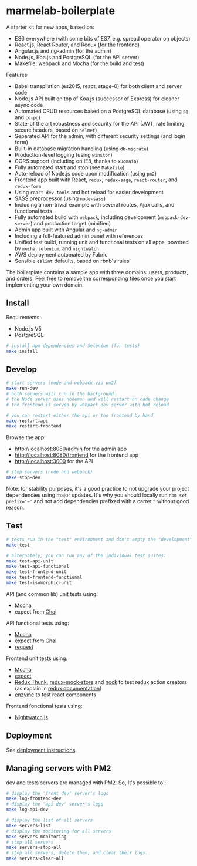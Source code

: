 # marmelab-boilerplate

A starter kit for new apps, based on:

* ES6 everywhere (with some bits of ES7, e.g. spread operator on objects)
* React.js, React Router, and Redux (for the frontend)
* Angular.js and ng-admin (for the admin)
* Node.js, Koa.js and PostgreSQL (for the API server)
* Makefile, webpack and Mocha (for the build and test)

Features:

* Babel transpilation (es2015, react, stage-0) for both client and server code
* Node.js API built on top of Koa.js (successor of Express) for cleaner async code
* Automated CRUD resources based on a PostgreSQL database (using `pg` and `co-pg`)
* State-of the art robustness and security for the API (JWT, rate limiting, secure headers, based on `helmet`)
* Separated API for the admin, with different security settings (and login form)
* Built-in database migration handling (using `db-migrate`)
* Production-level logging (using `winston`)
* CORS support (including on IE8, thanks to `xDomain`)
* Fully automated start and stop (see `Makefile`)
* Auto-reload of Node.js code upon modification (using `pm2`)
* Frontend app built with React, `redux`, `redux-saga`, `react-router`, and `redux-form`
* Using `react-dev-tools` and hot reload for easier development
* SASS preprocessor (using `node-sass`)
* Including a non-trivial example with several routes, Ajax calls, and functional tests
* Fully automated build with `webpack`, including development (`webpack-dev-server`) and production target (minified)
* Admin app built with Angular and `ng-admin`
* Including a full-featured admin panel with references
* Unified test build, running unit and functional tests on all apps, powered by `mocha`, `selenium`, and `nightwatch`
* AWS deployment automated by Fabric
* Sensible `eslint` defaults, based on rbnb's rules

The boilerplate contains a sample app with three domains: users, products, and orders. Feel free to remove the corresponding files once you start implementing your own domain.

## Install

Requirements:

* Node.js V5
* PostgreSQL

```sh
# install npm dependencies and Selenium (for tests)
make install
```

## Develop

```sh
# start servers (node and webpack via pm2)
make run-dev
# both servers will run in the background
# the Node server uses nodemon and will restart on code change
# the frontend is served by webpack dev server with hot reload

# you can restart either the api or the frontend by hand
make restart-api
make restart-frontend
```

Browse the app:

* [http://localhost:8080/admin](http://localhost:8080/admin) for the admin app
* [http://localhost:8080/frontend](http://localhost:8080/frontend) for the frontend app
* [http://localhost:3000](http://localhost:3000) for the API

```sh
# stop servers (node and webpack)
make stop-dev
```

Note: for stability purposes, it's a good practice to not upgrade your project dependencies using major updates.
It's why you should locally run `npm set prefix='~'` and not add dependencies prefixed with a carret `^` without good reason.

## Test

```sh
# tests run in the "test" environment and don't empty the "development" database
make test

# alternately, you can run any of the individual test suites:
make test-api-unit
make test-api-functional
make test-frontend-unit
make test-frontend-functional
make test-isomorphic-unit
```

API (and common lib) unit tests using:

* [Mocha](http://mochajs.org/)
* expect from [Chai](http://chaijs.com/guide/styles/)

API functional tests using:

* [Mocha](http://mochajs.org/)
* expect from [Chai](http://chaijs.com/guide/styles/)
* [request](https://github.com/request/request)

Frontend unit tests using:

* [Mocha](http://mochajs.org/)
* [expect](https://github.com/mjackson/expect)
* [Redux Thunk](https://github.com/gaearon/redux-thunk), [redux-mock-store](https://github.com/arnaudbenard/redux-mock-store) and [nock](https://github.com/pgte/nock)
to test redux action creators (as explain in [redux documentation](http://rackt.org/redux/docs/recipes/WritingTests.html))
* [enzyme](https://github.com/airbnb/enzyme) to test react components

Frontend fonctional tests using:

* [Nightwatch.js](http://nightwatchjs.org/)


## Deployment

See [deployment instructions](doc/DEPLOY.md).


## Managing servers with PM2

dev and tests servers are managed with PM2. So, It's possible to :

```sh
# display the 'front dev' server's logs
make log-frontend-dev
# display the 'api dev' server's logs
make log-api-dev

# display the list of all servers
make servers-list
# display the monitoring for all servers
make servers-monitoring
# stop all servers
make servers-stop-all
# stop all servers, delete them, and clear their logs.
make servers-clear-all
```
